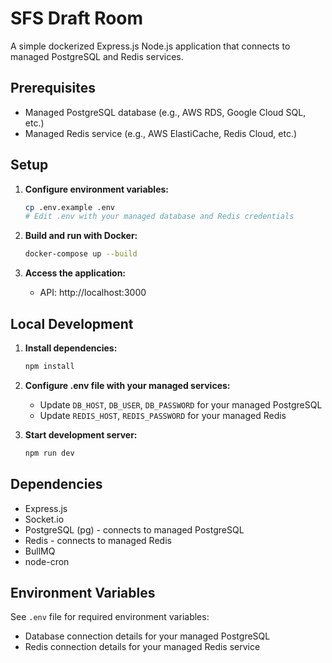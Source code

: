 # SFS Draft Room

A simple dockerized Express.js Node.js application that connects to managed PostgreSQL and Redis services.

## Prerequisites

- Managed PostgreSQL database (e.g., AWS RDS, Google Cloud SQL, etc.)
- Managed Redis service (e.g., AWS ElastiCache, Redis Cloud, etc.)

## Setup

1. **Configure environment variables:**
   ```bash
   cp .env.example .env
   # Edit .env with your managed database and Redis credentials
   ```

2. **Build and run with Docker:**
   ```bash
   docker-compose up --build
   ```

3. **Access the application:**
   - API: http://localhost:3000

## Local Development

1. **Install dependencies:**
   ```bash
   npm install
   ```

2. **Configure .env file with your managed services:**
   - Update `DB_HOST`, `DB_USER`, `DB_PASSWORD` for your managed PostgreSQL
   - Update `REDIS_HOST`, `REDIS_PASSWORD` for your managed Redis

3. **Start development server:**
   ```bash
   npm run dev
   ```

## Dependencies

- Express.js
- Socket.io
- PostgreSQL (pg) - connects to managed PostgreSQL
- Redis - connects to managed Redis
- BullMQ
- node-cron

## Environment Variables

See `.env` file for required environment variables:
- Database connection details for your managed PostgreSQL
- Redis connection details for your managed Redis service
